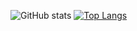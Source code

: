 ![GitHub stats](https://github-readme-stats.vercel.app/api?username=rampantspark&show_icons=true&theme=radical&count_private=true)
[![Top Langs](https://github-readme-stats.vercel.app/api/top-langs/?username=rampantspark&theme=radical)](https://github.com/anuraghazra/github-readme-stats)